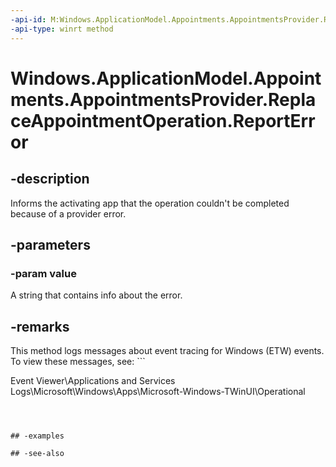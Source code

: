 ----api-id: M:Windows.ApplicationModel.Appointments.AppointmentsProvider.ReplaceAppointmentOperation.ReportError(System.String)
-api-type: winrt method
---<!-- Method syntaxpublic void ReportError(System.String value)--># Windows.ApplicationModel.Appointments.AppointmentsProvider.ReplaceAppointmentOperation.ReportError## -descriptionInforms the activating app that the operation couldn't be completed because of a provider error.## -parameters### -param valueA string that contains info about the error.<!--Where does this come out again? Detectable in the IAsyncResult? Should also note in Remarks whether this returns empty string to the ID value of the original async caller.-->## -remarksThis method logs messages about event tracing for Windows (ETW) events. To view these messages, see: ```Event Viewer\Applications and Services Logs\Microsoft\Windows\Apps\Microsoft-Windows-TWinUI\Operational```## -examples## -see-also